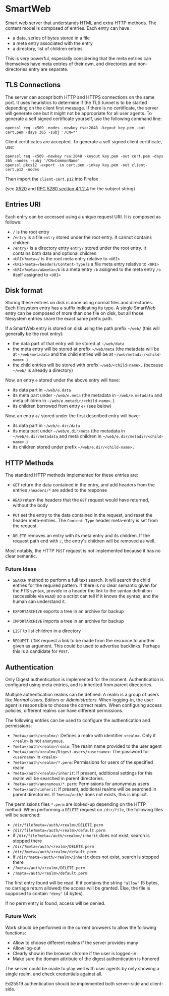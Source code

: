 SmartWeb
========

Smart web server that understands HTML and extra HTTP methods. The content model
is composed of entries. Each entry can have :

* a data, series of bytes stored in a file
* a meta entry associated with the entry
* a directory, list of children entries

This is very powerful, especially considering that the meta entries can
themselves have meta entries of their own, and directories and non-directories
entry are separate.

TLS Connections
---------------

The server can accept both HTTP and HTTPS connections on the same port. It uses
heuristics to determine if the TLS tunnel is to be started depending on the
client first message. If there is no certificate, the server will generate one
but it might not be appropriate for all user agents. To generate a self signed
certificate yourself, use the following command line:

    openssl req -x509 -nodes -newkey rsa:2048 -keyout key.pem -out cert.pem -days 365 -subj '/CN=*'

Client certificates are accepted. To generate a self signed client certificate,
use:

    openssl req -x509 -newkey rsa:2048 -keyout key.pem -out cert.pem -days 365 -nodes -subj '/CN=CommonName'
    openssl pkcs12 -export -in cert.pem -inkey key.pem -out client-cert.p12 -nodes

Then import the `client-cert.p12` into Firefox

(see [X520](http://www.itu.int/rec/T-REC-X.520) and
[RFC 5280 section 4.1.2.4](https://tools.ietf.org/html/rfc5280#section-4.1.2.4)
for the subject string)

Entries URI
-----------

Each entry can be accessed using a unique request URI. It is composed as
follows:

* `/` is the root entry
* `/entry` is a file `entry` stored under the root entry. It cannot contains children
* `/entry/` is a directory entry `entry/` stored under the root entry. It contains both data and optional children
* `<URI>?meta=/` is the root meta entry relative to `<URI>`
* `<URI>?meta=/headers/Content-Type` is a file meta entry relative to `<URI>`
* `<URI>?meta=/a&meta=/b` is a meta entry `/b` assigned to the meta entry `/a` itself assigned to `<URI>`

Disk format
-----------

Storing these entries on disk is done using normal files and directories. Each
filesystem entry has a suffix indicating its type. A single SmartWeb entry can
be composed of more than one file on disk, but all those filesystem entries
share the exact same prefix path.

If a SmartWeb entry is stored on disk using the path prefix `~/web/` (this will
generally be the root entry):

* the data part of that entry will be stored at `~/web/data`
* the meta entry will be stored at prefix `~/web/meta` (the metadata will be at
  `~/web/metadata` and the child entries will be at
  `~/web/metadir/<child-name>.`)
* the child entries will be stored with prefix `~/web/<child-name>.` (because
  `~/web/` is already a directory)

Now, an entry `e` stored under the above entry will have:

* its data part in `~/web/e.data`
* its meta part under `~/web/e.meta` (the metadata in `~/web/e.metadata` and
  meta children in `~/web/e.metadir/<child-name>.`)
* its children borrowed from entry `e/` (see below)

Now, an entry `e/` stored under the first described entry will have:

* its data part in `~/web/e.dir/data`
* its meta part under `~/web/e.dir/meta` (the metadata in `~/web/e.dir/metadata`
  and meta children in `~/web/e.dir/metadir/<child-name>.`)
* its children stored under prefix `~/web/e.dir/<child-name>.`

HTTP Methods
------------

The standard HTTP methods implemented for these entries are:

* `GET` return the data contained in the entry, and add headers from the entries
  `/headers/*` are added to the response

* `HEAD` return the headers that the `GET` request would have returned, without
  the body

* `PUT` set the entry to the data contained in the request, and reset the header
  meta-entries. The `Content-Type` header meta-entry is set from the request.

* `DELETE` removes an entry with its meta entry and its children. If the request
  path end with `/`, the entry's children will be removed as well.

Most notably, the HTTP `POST` request is not implemented because it has no clear
semantic.

### Future Ideas ###

* `SEARCH` method to perform a full text search. It will search the child
  entries for the required pattern. If there is no clear semantic given for the
  FTS syntax, provide in a header the link to the syntax definition (accessible
  via `HEAD`) so a script can tell if it knows the syntax, and the human can
  understand it.

* `EXPORTARCHIVE` exports a tree in an archive for backup

* `IMPORTARCHIVE` imports a tree in an archive for backup

* `LIST` to list children in a directory

* `REQUEST-LINK` request a link to be made from the resource to another given as
  argument. This could be used to advertise backlinks. Perhaps this is a
  candidate for `POST`.


Authentication
--------------

Only Digest authentication is implemented for the moment. Authentication is
configured using meta entries, and is inherited from parent directories.

Multiple authentication realms can be defined. A realm is a group of users like
*Normal Users*, *Editors* or *Administrators*. When logging-in, the user agent
is responsible to choose the correct realm. When configuring access policies,
different realms can have different permissions.

The following entries can be used to configure the authentication and
permissions:

* `?meta=/auth/<realm>/`: Defines a realm with identifier `<realm>`. Only if
  `<realm>` is not `anonymous`.
* `?meta=/auth/<realm>/realm`: The realm name provided to the user agent
* `?meta=/auth/<realm>/Digest.users/<username>`: The password for `<username>`
  in `<realm>`
* `?meta=/auth/<realm>/*.perm`: Permissions for users of the specified realm
* `?meta=/auth/<realm>/inherit`: If present, additional settings for this realm
  will be searched in parent directories.
* `?meta=/auth/anonymous/*.perm`: Permissions for anonymous users
* `?meta=/auth/inherit`: If present, additional realms will be searched in
  parent directories. If `?meta=/auth/` does not exists, this is implicit.

The permissions files `*.perm` are looked-up depending on the HTTP method. When
performing a `DELETE` request on `/dir/file`, the following files will be
searched:

* `/dir/file?meta=/auth/<realm>/DELETE.perm`
* `/dir/file?meta=/auth/<realm>/default.perm`
* if `/dir/file?meta=/auth/<realm>/inherit` does not exist, search is stopped there
* `/dir/?meta=/auth/<realm>/DELETE.perm`
* `/dir/?meta=/auth/<realm>/default.perm`
* if `/dir/?meta=/auth/<realm>/inherit` does not exist, search is stopped there
* `/?meta=/auth/<realm>/DELETE.perm`
* `/?meta=/auth/<realm>/default.perm`

The first entry found will be read. If it contains the string `"allow"`
(5 bytes, no carriage return allowed) the access will be granted. Else, the file
is supposed to contain `"deny"` (4 bytes).

If no perm entry is found, access will be denied.

### Future Work ###

Work should be performed in the current browsers to allow the following
functions:

* Allow to choose different realms if the server provides many
* Allow log-out
* Clearly show in the browser chrome if the user is logged-in
* Make sure the domain attribute of the digest authentication is honored

The server could be made to play well with user agents by only showing a single
realm, and check credentials against all.

Ed25519 authentication should be implemented both server-side and client-side.
